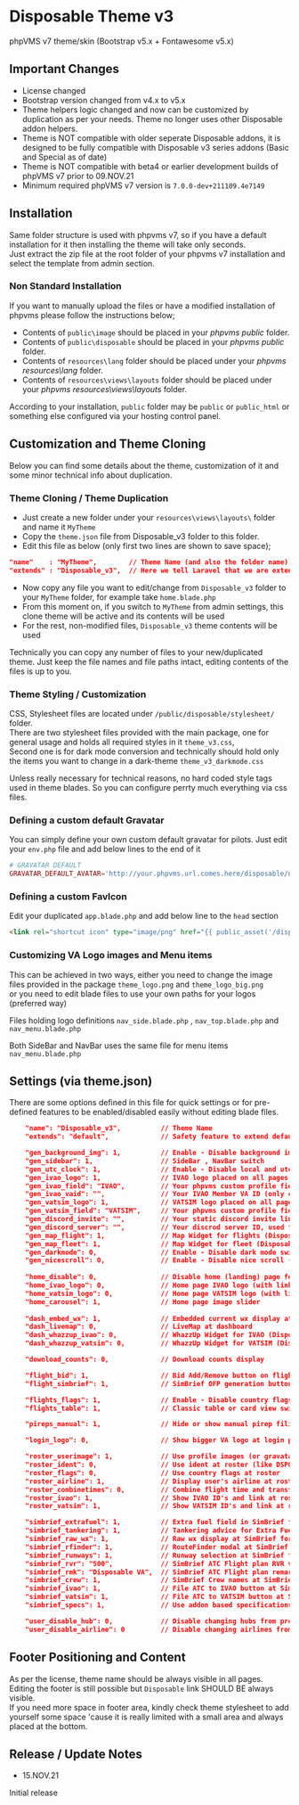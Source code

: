 # Disposable Theme v3

phpVMS v7 theme/skin (Bootstrap v5.x + Fontawesome v5.x)  

## Important Changes

* License changed
* Bootstrap version changed from v4.x to v5.x
* Theme helpers logic changed and now can be customized by duplication as per your needs. Theme no longer uses other Disposable addon helpers.
* Theme is NOT compatible with older seperate Disposable addons, it is designed to be fully compatible with Disposable v3 series addons (Basic and Special as of date)
* Theme is NOT compatible with beta4 or earlier development builds of phpVMS v7 prior to 09.NOV.21
* Minimum required phpVMS v7 version is `7.0.0-dev+211109.4e7149`

## Installation

Same folder structure is used with phpvms v7, so if you have a default installation for it then installing the theme will take only seconds.  
Just extract the zip file at the root folder of your phpvms v7 installation and select the template from admin section.

### Non Standard Installation

If you want to manually upload the files or have a modified installation of phpvms please follow the instructions below;

* Contents of `public\image` should be placed in your *phpvms public* folder.
* Contents of `public\disposable` should be placed in your *phpvms public* folder.
* Contents of `resources\lang` folder should be placed under your *phpvms resources\lang* folder.
* Contents of `resources\views\layouts` folder should be placed under your *phpvms resources\views\layouts* folder.

According to your installation, `public` folder may be `public` or `public_html` or something else configured via your hosting control panel.

## Customization and Theme Cloning

Below you can find some details about the theme, customization of it and some minor technical info about duplication.

### Theme Cloning / Theme Duplication

* Just create a new folder under your `resources\views\layouts\` folder and name it `MyTheme`  
* Copy the `theme.json` file from Disposable_v3 folder to this folder.  
* Edit this file as below (only first two lines are shown to save space);

```json
"name"    : "MyTheme",        // Theme Name (and also the folder name)
"extends" : "Disposable_v3",  // Here we tell Laravel that we are extending DH2 theme
```

* Now copy any file you want to edit/change from `Disposable_v3` folder to your `MyTheme` folder, for example take `home.blade.php`
* From this moment on, if you switch to `MyTheme` from admin settings, this clone theme will be active and its contents will be used
* For the rest, non-modified files, `Disposable_v3` theme contents will be used

Technically you can copy any number of files to your new/duplicated theme. Just keep the file names and file paths intact, editing contents of the files is up to you.

### Theme Styling / Customization

CSS, Stylesheet files are located under `/public/disposable/stylesheet/` folder.  
There are two stylesheet files provided with the main package, one for general usage and holds all required styles in it `theme_v3.css`,  
Second one is for dark mode conversion and technically should hold only the items you want to change in a dark-theme `theme_v3_darkmode.css`

Unless really necessary for technical reasons, no hard coded style tags used in theme blades. So you can configure perrty much everything via css files.

### Defining a custom default Gravatar

You can simply define your own custom default gravatar for pilots. Just edit your `env.php` file and add below lines to the end of it  

```php
# GRAVATAR DEFAULT
GRAVATAR_DEFAULT_AVATAR='http://your.phpvms.url.comes.here/disposable/nophoto.jpg'
```

### Defining a custom FavIcon

Edit your duplicated `app.blade.php` and add below line to the `head` section

```html
<link rel="shortcut icon" type="image/png" href="{{ public_asset('/disposable/your_airline_icon_file.png') }}"/>
```

### Customizing VA Logo images and Menu items

This can be achieved in two ways, either you need to change the image files provided in the package `theme_logo.png` and `theme_logo_big.png`  
or you need to edit blade files to use your own paths for your logos (preferred way)

Files holding logo definitions `nav_side.blade.php` , `nav_top.blade.php` and `nav_menu.blade.php`

Both SideBar and NavBar uses the same file for menu items `nav_menu.blade.php`

## Settings (via theme.json)

There are some options defined in this file for quick settings or for pre-defined features to be enabled/disabled easily without editing blade files.

```json
    "name": "Disposable_v3",          // Theme Name
    "extends": "default",             // Safety feature to extend default theme

    "gen_background_img": 1,          // Enable - Disable background image
    "gen_sidebar": 1,                 // SideBar , NavBar switch
    "gen_utc_clock": 1,               // Enable - Disable local and utc clock display
    "gen_ivao_logo": 1,               // IVAO logo placed on all pages 
    "gen_ivao_field": "IVAO",         // Your phpvms custom profile field name defined for IVAO ID's 
    "gen_ivao_vaid": "",              // Your IVAO Member VA ID (only changes the logo at the moment)
    "gen_vatsim_logo": 1,             // VATSIM logo placed on all pages
    "gen_vatsim_field": "VATSIM",     // Your phpvms custom profile field name defined for VATSIM CID's
    "gen_discord_invite": "",         // Your static discord invite link (get only the last part like 4fkDHiNv )
    "gen_discord_server": "",         // Your discrod server ID, used for Discord Widget (Disposable Basic)
    "gen_map_flight": 1,              // Map Widget for flights (Disposable Basic)
    "gen_map_fleet": 1,               // Map Widget for fleet (Disposable Basic)
    "gen_darkmode": 0,                // Enable - Disable dark mode switch
    "gen_nicescroll": 0,              // Enable - Disable nice scroll (kills page performance and has issues!)
    
    "home_disable": 0,                // Disable home (landing) page for quests
    "home_ivao_logo": 0,              // Home page IVAO logo (with link)
    "home_vatsim_logo": 0,            // Home page VATSIM logo (with link)
    "home_carousel": 1,               // Home page image slider
    
    "dash_embed_wx": 1,               // Embedded current wx display at dashboard
    "dash_livemap": 0,                // LiveMap at dashboard
    "dash_whazzup_ivao": 0,           // WhazzUp Widget for IVAO (Disposable Basic)
    "dash_whazzup_vatsim": 0,         // WhazzUp Widget for VATSIM (Disposable Basic)

    "download_counts": 0,             // Download counts display

    "flight_bid": 1,                  // Bid Add/Remove button on flight details page
    "flight_simbrief": 1,             // SimBrief OFP generation button on flight details page

    "flights_flags": 1,               // Enable - Disable country flags on flight related pages
    "flights_table": 1,               // Classic table or card view switch for flights searc page

    "pireps_manual": 1,               // Hide or show manual pirep filing buttons

    "login_logo": 0,                  // Show bigger VA logo at login page

    "roster_userimage": 1,            // Use profile images (or gravatar) at roster
    "roster_ident": 0,                // Use ident at roster (like DSP001 Name P)
    "roster_flags": 0,                // Use country flags at roster
    "roster_airline": 1,              // Display user's airline at roster
    "roster_combinetimes": 0,         // Combine flight time and transfer time at roster
    "roster_ivao": 1,                 // Show IVAO ID's and link at roster
    "roster_vatsim": 1,               // Show VATSIM ID's and link at roster

    "simbrief_extrafuel": 1,          // Extra fuel field in SimBrief form
    "simbrief_tankering": 1,          // Tankering advice for Extra Fuel field
    "simbrief_raw_wx": 1,             // Raw wx display at SimBrief form
    "simbrief_rfinder": 1,            // RouteFinder modal at SimBrief form
    "simbrief_runways": 1,            // Runway selection at SimBrief form (Disposable Basic)
    "simbrief_rvr": "500",            // SimBrief ATC Flight plan RVR value
    "simbrief_rmk": "Disposable VA",  // SimBrief ATC Flight plan remark field addition (like RMK/TCAS Disposable VA)
    "simbrief_crew": 1,               // SimBrief Crew names at SimBrief summary page
    "simbrief_ivao": 1,               // File ATC to IVAO button at SimBrief summary page
    "simbrief_vatsim": 1,             // File ATC to VATSIM button at SimBrief summary page
    "simbrief_specs": 1,              // Use addon based specifications at SimBrief form (Disposable Basic)

    "user_disable_hub": 0,            // Disable changing hubs from profile edit
    "user_disable_airline": 0         // Disable changing airlines from profile edit
```

## Footer Positioning and Content

As per the license, theme name should be always visible in all pages. Editing the footer is still possible but `Disposable` link SHOULD BE always visible.  
If you need more space in footer area, kindly check theme stylesheet to add yourself some space 'cause it is really limited with a small area and always placed at the bottom.

## Release / Update Notes

* 15.NOV.21

Initial release
